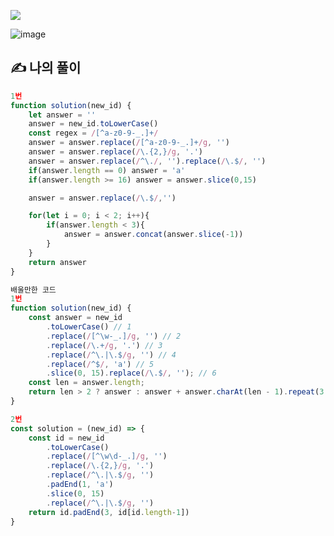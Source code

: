 ![](https://images.velog.io/images/make_w/post/469b5532-e056-4770-b04b-e9eaecf10fe4/js%E1%84%8B%E1%85%B5%E1%84%86%E1%85%B5%E1%84%8C%E1%85%B5.png)

![image](https://user-images.githubusercontent.com/97653052/158312357-121de06f-424c-4be1-96b0-08c6d1fcee12.png)
## ✍ 나의 풀이

```javascript
1번
function solution(new_id) {
    let answer = ''
    answer = new_id.toLowerCase()
    const regex = /[^a-z0-9-_.]+/
    answer = answer.replace(/[^a-z0-9-_.]+/g, '')
    answer = answer.replace(/\.{2,}/g, '.')
    answer = answer.replace(/^\./, '').replace(/\.$/, '')
    if(answer.length == 0) answer = 'a'
    if(answer.length >= 16) answer = answer.slice(0,15)

    answer = answer.replace(/\.$/,'')

    for(let i = 0; i < 2; i++){
        if(answer.length < 3){
            answer = answer.concat(answer.slice(-1))
        }
    }
    return answer
}

배울만한 코드
1번
function solution(new_id) {
    const answer = new_id
        .toLowerCase() // 1
        .replace(/[^\w-_.]/g, '') // 2
        .replace(/\.+/g, '.') // 3
        .replace(/^\.|\.$/g, '') // 4
        .replace(/^$/, 'a') // 5
        .slice(0, 15).replace(/\.$/, ''); // 6
    const len = answer.length;
    return len > 2 ? answer : answer + answer.charAt(len - 1).repeat(3 - len);
}

2번
const solution = (new_id) => {
    const id = new_id
        .toLowerCase()
        .replace(/[^\w\d-_.]/g, '')
        .replace(/\.{2,}/g, '.')
        .replace(/^\.|\.$/g, '')
        .padEnd(1, 'a')
        .slice(0, 15)
        .replace(/^\.|\.$/g, '')        
    return id.padEnd(3, id[id.length-1])
}

```
